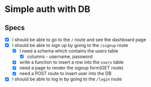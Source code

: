 # Simple auth with DB

## Specs

- [x] I should be able to go to the `/` route and see the dashboard page
- [x] I should be able to sign up by going to the `/signup` route
  - [x] I need a schema which contains the users table
    - [x] columns - username, password
  - [x] write a function to insert a row into the `users` table
  - [x] need a page to render the signup form(GET route)
  - [x] need a POST route to insert user into the DB
- [x] I should be able to log in by going to the `/login` route